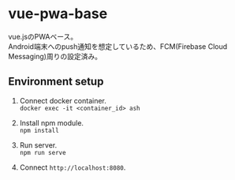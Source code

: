 # vue-pwa-base
vue.jsのPWAベース。  
Android端末へのpush通知を想定しているため、FCM(Firebase Cloud Messaging)周りの設定済み。

## Environment setup

1. Connect docker container.  
    ``` docker exec -it <container_id> ash ```

2. Install npm module.  
    ``` npm install ```

3. Run server.  
    ``` npm run serve ```

4. Connect `http://localhost:8080`.
